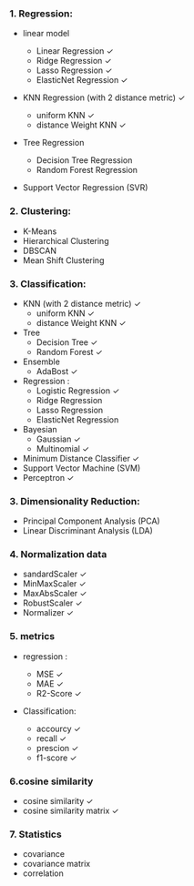 ### 1. Regression:
- linear model 
    - Linear Regression ✓
    - Ridge Regression ✓
    - Lasso Regression ✓
    - ElasticNet Regression ✓

- KNN Regression (with 2 distance metric) ✓
    - uniform KNN ✓
    - distance Weight KNN ✓

- Tree Regression
    - Decision Tree Regression
    - Random Forest Regression
- Support Vector Regression (SVR)

### 2. Clustering:
- K-Means
- Hierarchical Clustering
- DBSCAN
- Mean Shift Clustering

### 3. Classification:

- KNN (with 2 distance metric) ✓
    - uniform KNN ✓
    - distance Weight KNN ✓
- Tree 
    - Decision Tree ✓
    - Random Forest ✓
- Ensemble
    - AdaBost ✓
- Regression : 
    - Logistic Regression ✓
    - Ridge Regression 
    - Lasso Regression 
    - ElasticNet Regression 
- Bayesian 
    - Gaussian ✓
    - Multinomial ✓
- Minimum Distance Classifier ✓
- Support Vector Machine (SVM)
- Perceptron ✓



### 3. Dimensionality Reduction:
- Principal Component Analysis (PCA)
- Linear Discriminant Analysis (LDA)


### 4. Normalization data
- sandardScaler ✓
- MinMaxScaler ✓
- MaxAbsScaler ✓
- RobustScaler ✓
- Normalizer ✓

### 5. metrics 

- regression : 
    - MSE ✓
    - MAE ✓
    - R2-Score ✓

- Classification:
    - accourcy ✓
    - recall ✓
    - prescion ✓
    - f1-score ✓

### 6.cosine similarity 
- cosine similarity ✓
- cosine similarity matrix ✓


### 7. Statistics
- covariance
- covariance matrix
- correlation
